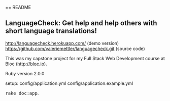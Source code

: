 == README

## LanguageCheck:  Get help and help others with short language translations!

http://languagecheck.herokuapp.com/ (demo version)
https://github.com/valeriemettler/languagecheck.git (source code)


This was my capstone project for my Full Stack Web Development course at Bloc (http://bloc.io).

Ruby version 2.0.0

setup:
config/application.yml
config/application.example.yml

<tt>rake doc:app</tt>.
